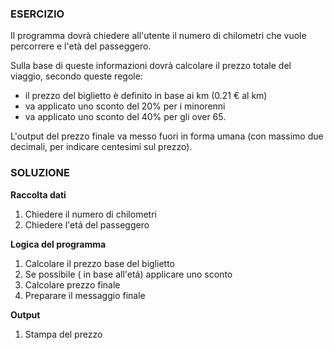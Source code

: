 ### ESERCIZIO

Il programma dovrà chiedere all'utente il numero di chilometri che vuole percorrere e l'età del passeggero.

Sulla base di queste informazioni dovrà calcolare il prezzo totale del viaggio, secondo queste regole:
 - il prezzo del biglietto è definito in base ai km (0.21 € al km)
 - va applicato uno sconto del 20% per i minorenni
 - va applicato uno sconto del 40% per gli over 65.

L'output del prezzo finale va messo fuori in forma umana (con massimo due decimali, per indicare centesimi sul prezzo).

### SOLUZIONE

**Raccolta dati**

1. Chiedere il numero di chilometri
2. Chiedere l'etá del passeggero

**Logica del programma**

1. Calcolare il prezzo base del biglietto
2. Se possibile ( in base all'etá) applicare uno sconto
3. Calcolare prezzo finale
4. Preparare il messaggio finale

**Output**
1. Stampa del prezzo

